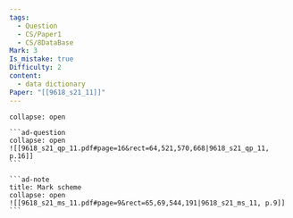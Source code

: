 ```yaml
---
tags:
  - Question
  - CS/Paper1
  - CS/8DataBase
Mark: 3
Is_mistake: true
Difficulty: 2
content:
  - data dictionary
Paper: "[[9618_s21_11]]"
---
```

````ad-example
collapse: open

```ad-question
collapse: open
![[9618_s21_qp_11.pdf#page=16&rect=64,521,570,668|9618_s21_qp_11, p.16]]
```

```ad-note
title: Mark scheme
collapse: open
![[9618_s21_ms_11.pdf#page=9&rect=65,69,544,191|9618_s21_ms_11, p.9]]
```

````

